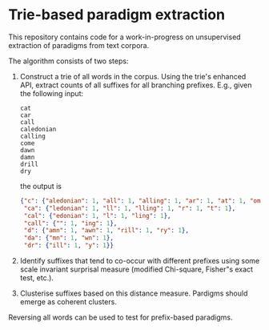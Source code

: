 # Trie-based paradigm extraction

This repository contains code for a work-in-progress on unsupervised extraction of paradigms from text corpora.

The algorithm consists of two steps:

1. Construct a trie of all words in the corpus. Using the trie's enhanced API, extract counts of all suffixes for all branching prefixes. E.g., given the following input:
    ```
    cat
    car
    call
    caledonian
    calling
    come
    dawn
    damn
    drill
    dry
    ```
    the output is
    ```json
    {"c": {"aledonian": 1, "all": 1, "alling": 1, "ar": 1, "at": 1, "ome": 1},
     "ca": {"ledonian": 1, "ll": 1, "lling": 1, "r": 1, "t": 1},
     "cal": {"edonian": 1, "l": 1, "ling": 1},
     "call": {"": 1, "ing": 1},
     "d": {"amn": 1, "awn": 1, "rill": 1, "ry": 1},
     "da": {"mn": 1, "wn": 1},
     "dr": {"ill": 1, "y": 1}}
    ```
2. Identify suffixes that tend to co-occur with different prefixes using some scale invariant surprisal measure (modified Chi-square, Fisher"s exact test, etc.).

3. Clusterise suffixes based on this distance measure. Pardigms should emerge as coherent clusters.

Reversing all words can be used to test for prefix-based paradigms.